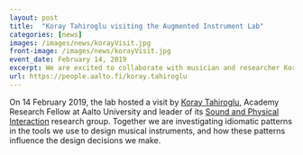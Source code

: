 ```yaml
---
layout: post
title:  "Koray Tahiroglu visiting the Augmented Instrument Lab"
categories: [news]
images: /images/news/korayVisit.jpg
front-image: /images/news/korayVisit.jpg
event_date: February 14, 2019
excerpt: We are excited to collaborate with musician and researcher Koray Tahiroglu!
url: https://people.aalto.fi/koray.tahiroglu
---
```


On 14 February 2019, the lab hosted a visit by [Koray Tahiroglu](https://people.aalto.fi/koray.tahiroglu), Academy Research Fellow at Aalto University and leader of its [Sound and Physical Interaction](http://sopi.aalto.fi/) research group. Together we are investigating idiomatic patterns in the tools we use to design musical instruments, and how these patterns influence the design decisions we make.
